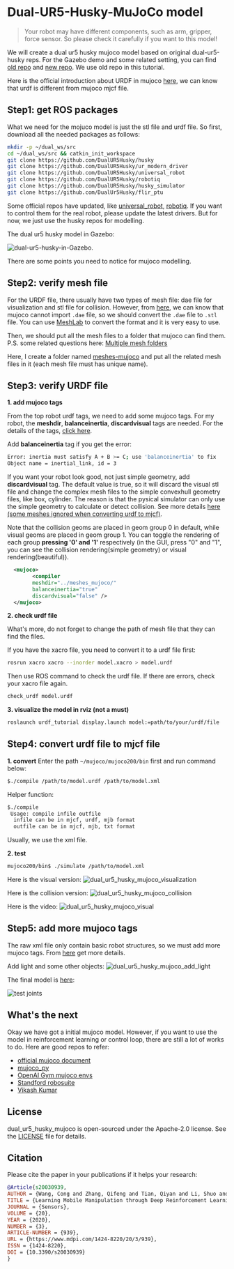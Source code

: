 # Dual-UR5-Husky-MuJoCo model


> Your robot may have different components, such as arm, gripper, force sensor. So please check it carefully if you want to this model!

We will create a dual ur5 husky mujoco model based on original dual-ur5-husky reps. For the Gazebo demo and some related setting, you can find [old repo](https://github.com/DualUR5Husky/husky) and [new repo](https://github.com/husky/husky_manipulation/blob/kinetic-devel/husky_ur_description/urdf/husky_dual_ur5_description.urdf.xacro). We use old repo in this tutorial.

Here is the official introduction about URDF in mujoco [here](http://www.mujoco.org/book/modeling.html#CURDF), we can know that urdf is different from mujoco mjcf file.

## Step1: get ROS packages
What we need for the mojuco model is just the stl file and urdf file. So first, download all the needed packages as follows:
```bash
mkdir -p ~/dual_ws/src
cd ~/dual_ws/src && catkin_init_workspace
git clone https://github.com/DualUR5Husky/husky
git clone https://github.com/DualUR5Husky/ur_modern_driver
git clone https://github.com/DualUR5Husky/universal_robot
git clone https://github.com/DualUR5Husky/robotiq
git clone https://github.com/DualUR5Husky/husky_simulator
git clone https://github.com/DualUr5Husky/flir_ptu
```
Some official repos have updated, like [universal_robot](https://github.com/ros-industrial/universal_robot), [robotiq](https://github.com/ros-industrial/robotiq). If you want to control them for the real robot, please update the latest drivers. But for now, we just use the husky repos for modelling.

The dual ur5 husky model in Gazebo: 

![dual-ur5-husky-in-Gazebo](./images/husky_ur_gazebo.jpg).

There are some points you need to notice for mujoco modelling.

## Step2: verify mesh file

For the URDF file, there usually have two types of mesh file: dae file for visualization and stl file for collision. However, from [here](http://www.mujoco.org/forum/index.php?threads/unknown-mesh-file-type-dae.3495/), we can know that mujoco cannot import `.dae` file, so we should convert the `.dae` file to `.stl` file. You can use [MeshLab](http://www.meshlab.net/) to convert the format and it is very easy to use. 

Then, we should put all the mesh files to a folder that mujoco can find them. P.S. some related questions here: [Multiple mesh folders](http://www.mujoco.org/forum/index.php?threads/multiple-mesh-folders.3720/) 

Here, I create a folder named [meshes-mujoco](./husky_description/meshes_mujoco/flir-ptu-simple.stl) and put all the related mesh files in it (each mesh file must has unique name).

## Step3: verify URDF file

**1. add mujoco tags**

From the top robot urdf tags, we need to add some mujoco tags. For my robot, the **meshdir**, **balanceinertia**, **discardvisual** tags are needed. For the details of the tags, [click here](http://www.mujoco.org/book/XMLreference.html#compiler).

Add **balanceinertia** tag if you get the error:
```bash
Error: inertia must satisfy A + B >= C; use 'balanceinertia' to fix
Object name = inertial_link, id = 3
```

If you want your robot look good, not just simple geometry, add **discardvisual** tag. The default value is true, so it will discard the visual stl file and change the complex mesh files to the simple convexhull geometry files, like box, cylinder. The reason is that the pysical simulator can only use the simple geometry to calculate or detect collision. See more details [here (some meshes ignored when converting urdf to mjcf)](http://www.mujoco.org/forum/index.php?threads/meshes-ignored-when-converting-urdf-to-mjcf.3433/).

Note that the collision geoms are placed in geom group 0 in default, while visual geoms are placed in geom group 1. You can toggle the rendering of each group **pressing '0' and '1'** respectively (in the GUI, press "0" and "1", you can see the collision rendering(simple geometry) or visual rendering(beautiful)). 

```xml
  <mujoco>
        <compiler 
        meshdir="../meshes_mujoco/" 
        balanceinertia="true" 
        discardvisual="false" />
  </mujoco>
```

**2. check urdf file**

What's more, do not forget to change the path of mesh file that they can find the files.

If you have the xacro file, you need to convert it to a urdf file first:

```bash
rosrun xacro xacro --inorder model.xacro > model.urdf
```

Then use ROS command to check the urdf file. If there are errors, check your xacro file again.

```bash
check_urdf model.urdf
````
**3. visualize the model in rviz (not a must)**

```bash
roslaunch urdf_tutorial display.launch model:=path/to/your/urdf/file
```

## Step4: convert urdf file to mjcf file

**1. convert**
Enter the path `~/mujoco/mujoco200/bin` first and run command below:

```bash
$./compile /path/to/model.urdf /path/to/model.xml
```

Helper function:
```bash
$./compile
 Usage: compile infile outfile
  infile can be in mjcf, urdf, mjb format
  outfile can be in mjcf, mjb, txt format
```
Usually, we use the xml file.

**2. test**

```bash
mujoco200/bin$ ./simulate /path/to/model.xml
```
Here is the visual version:
![dual_ur5_husky_mujoco_visualization](images/dual_ur5_husky_mujoco_visual.png)

Here is the collision version:
![dual_ur5_husky_mujoco_collision](images/dual_ur5_husky_mujoco_collision.png)

Here is the video:
![dual_ur5_husky_mujoco_visual](images/dual_ur5_husky_mujoco_visual.gif)

## Step5: add more mujoco tags

The raw xml file only contain basic robot structures, so we must add more mujoco tags. From [here](https://github.com/openai/mujoco-py/issues/216) get more details.

Add light and some other objects:
![dual_ur5_husky_mujoco_add_light](images/dual_ur5_husky_mujoco_add_light.png)

The final model is [here](./dual_ur5_husky/mobile_pick_and_place.xml):

![test joints](./images/dual_ur5_husky_all_joints_test.gif)

## What's the next

Okay we have got a initial mujoco model. However, if you want to use the model in reinforcement learning or control loop, there are still a lot of works to do. Here are good repos to refer:
- [official mujoco document](http://www.mujoco.org/book/index.html)
- [mujoco_py](https://github.com/openai/mujoco-py)
- [OpenAI Gym mujoco envs](https://github.com/openai/gym/tree/master/gym/envs)
- [Standford robosuite](https://github.com/StanfordVL/robosuite)
- [Vikash Kumar](https://github.com/vikashplus?tab=repositories)

## License

dual_ur5_husky_mujoco is open-sourced under the Apache-2.0 license. See the
[LICENSE](./LICENSE) file for details.

## Citation
 Please cite the paper in your publications if it helps your research:

 ```BibTeX
@Article{s20030939,
AUTHOR = {Wang, Cong and Zhang, Qifeng and Tian, Qiyan and Li, Shuo and Wang, Xiaohui and Lane, David and Petillot, Yvan and Wang, Sen},
TITLE = {Learning Mobile Manipulation through Deep Reinforcement Learning},
JOURNAL = {Sensors},
VOLUME = {20},
YEAR = {2020},
NUMBER = {3},
ARTICLE-NUMBER = {939},
URL = {https://www.mdpi.com/1424-8220/20/3/939},
ISSN = {1424-8220},
DOI = {10.3390/s20030939}
}
 ```
